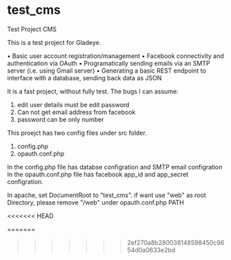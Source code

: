 test_cms
========

Test Project CMS

This is a test project for Gladeye.

• Basic user account registration/management
• Facebook connectivity and authentication via OAuth
• Programatically sending emails via an SMTP server (i.e. using Gmail server)
• Generating a basic REST endpoint to interface with a database, sending back data as JSON

It is a fast project, without fully test.
The bugs I can assume:
1. edit user details must be edit password
2. Can not get email address from facebook
3. password can be only number

This proejct has two config files under src folder.
1. config.php
2. opauth.conf.php

In the config.php file has databse configration and SMTP email configration
In the opauth.conf.php file has facebook app_id and app_secret configration.

In apache, set DocumentRoot to "test_cms".
if want use "web" as root Directory, please remove "/web" under opauth.conf.php PATH

<<<<<<< HEAD

=======
>>>>>>> 2ef270a8b280038148598450c9654d0a0633e2bd
